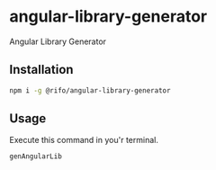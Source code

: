 # angular-library-generator
Angular Library Generator

## Installation
```sh
npm i -g @rifo/angular-library-generator 
```

## Usage
Execute this command in you'r terminal.
```sh
genAngularLib 
```

